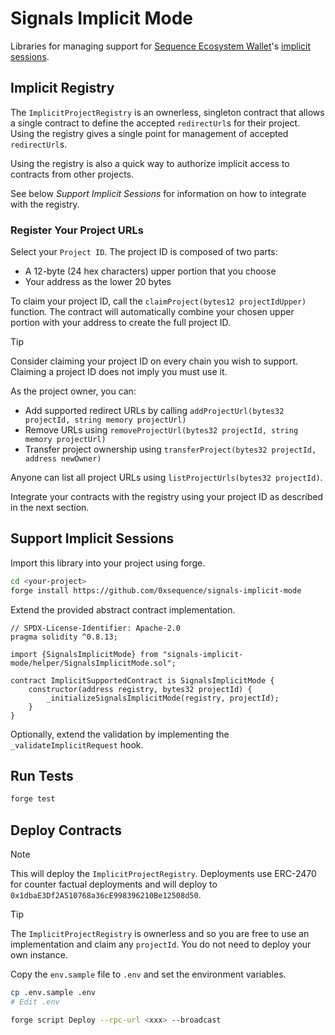 # Signals Implicit Mode

Libraries for managing support for [Sequence Ecosystem Wallet](https://github.com/0xsequence/sequence-v3)'s [implicit sessions](https://github.com/0xsequence/sequence-v3/blob/master/docs/SESSIONS.md).

## Implicit Registry

The `ImplicitProjectRegistry` is an ownerless, singleton contract that allows a single contract to define the accepted `redirectUrl`s for their project. Using the registry gives a single point for management of accepted `redirectUrl`s. 

Using the registry is also a quick way to authorize implicit access to contracts from other projects. 

See below *Support Implicit Sessions* for information on how to integrate with the registry. 

### Register Your Project URLs

Select your `Project ID`. The project ID is composed of two parts:
- A 12-byte (24 hex characters) upper portion that you choose
- Your address as the lower 20 bytes

To claim your project ID, call the `claimProject(bytes12 projectIdUpper)` function. The contract will automatically combine your chosen upper portion with your address to create the full project ID.

> [!TIP]
> Consider claiming your project ID on every chain you wish to support. Claiming a project ID does not imply you must use it.

As the project owner, you can:
- Add supported redirect URLs by calling `addProjectUrl(bytes32 projectId, string memory projectUrl)`
- Remove URLs using `removeProjectUrl(bytes32 projectId, string memory projectUrl)`
- Transfer project ownership using `transferProject(bytes32 projectId, address newOwner)`

Anyone can list all project URLs using `listProjectUrls(bytes32 projectId)`.

Integrate your contracts with the registry using your project ID as described in the next section.

## Support Implicit Sessions

Import this library into your project using forge.

```sh
cd <your-project>
forge install https://github.com/0xsequence/signals-implicit-mode
```

Extend the provided abstract contract implementation.

```solidity
// SPDX-License-Identifier: Apache-2.0
pragma solidity ^0.8.13;

import {SignalsImplicitMode} from "signals-implicit-mode/helper/SignalsImplicitMode.sol";

contract ImplicitSupportedContract is SignalsImplicitMode {
    constructor(address registry, bytes32 projectId) {
        _initializeSignalsImplicitMode(registry, projectId);
    }
}
```

Optionally, extend the validation by implementing the `_validateImplicitRequest` hook.

## Run Tests

```sh
forge test
```

## Deploy Contracts

> [!NOTE]
> This will deploy the `ImplicitProjectRegistry`. Deployments use ERC-2470 for counter factual deployments and will deploy to `0x1dbaE3Df2A510768a36cE998396210Be12508d50`.

> [!TIP]
> The `ImplicitProjectRegistry` is ownerless and so you are free to use an implementation and claim any `projectId`. You do not need to deploy your own instance.

Copy the `env.sample` file to `.env` and set the environment variables.

```sh
cp .env.sample .env
# Edit .env
```

```sh
forge script Deploy --rpc-url <xxx> --broadcast
```
